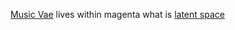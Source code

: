 [Music Vae](https://magenta.tensorflow.org/music-vae) lives within magenta
what is [latent space](https://towardsdatascience.com/understanding-latent-space-in-machine-learning-de5a7c687d8d)
